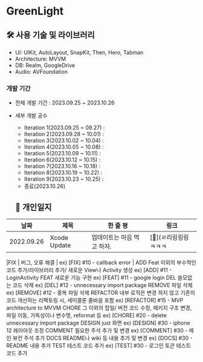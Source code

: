 # GreenLight

## 🛠️ 사용 기술 및 라이브러리 
- UI: UIKit, AutoLayout, SnapKit, Then, Hero, Tabman
- Architecture: MVVM
- DB: Realm, GoogleDrive
- Audio: AVFoundation

### 개발 기간
- 전체 개발 기간 : 2023.09.25 ~ 2023.10.26
- 세부 개발 공수
  - Iteration 1(2023.09.25 ~ 09.27) : 
  - Iteration 2(2023.09.28 ~ 10.01) :
  - Iteration 3(2023.10.02 ~ 10.04) :
  - Iteration 4(2023.10.05 ~ 10.08) :
  - Iteration 5(2023.10.09 ~ 10.11) :
  - Iteration 6(2023.10.12 ~ 10.15) :
  - Iteration 7(2023.10.16 ~ 10.18) :
  - Iteration 8(2023.10.19 ~ 10.22) :
  - Iteration 9(2023.10.23 ~ 10.25) :
  - 종료(2023.10.26)

  ## 📑 개인일지 
| 날짜 | 제목 | 한 줄 평 | 링크 |
|----|----|----|----|
|2022.09.26| Xcode Update | 업데이트는 마음 먹고 하자. | [📄](ㄹ리링링링ㅋㅋㅋ |

 |FIX | 버그, 오류 해결	| ex) [FIX] #10 - callback error | 
 ADD 
 Feat 이외의 부수적인 코드 추가/라이브러리 추가/ 새로운 View나 Activity 생성	 ex) [ADD] #11 - LoginActivity
 FEAT
 새로운 기능 구현	 ex) [FEAT] #11 - google login
 DEL 
 쓸모없는 코드 삭제	 ex) [DEL] #12 - unnecessary import package
 REMOVE
 파일 삭제	 ex) [REMOVE] #12 - 중복 파일 삭제
 REFACTOR 
 내부 로직은 변경 하지 않고 기존의 코드 개선하는 리팩토링 시, 세미콜론 줄바꿈 포함	 ex) [REFACTOR] #15 - MVP architecture to MVVM
 CHORE 
 그 이외의 잡일/ 버전 코드 수정, 패키지 구조 변경, 파일 이동, 가독성이나 변수명, reformat 등	 ex) [CHORE] #20 - delete unnecessary import package
 DESIGN
 just 화면	 ex) [DESIGN] #30 - iphone 12 레이아웃 조정
 COMMENT
 필요한 주석 추가 및 변경	 ex) [COMMENT] #30 - 메인 뷰컨 주석 추가
 DOCS	 README나 wiki 등 내용 추가 및 변경	 ex) [DOCS] #30 - README 내용 추가
 TEST 	 테스트 코드 추가	 ex) [TEST] #30 - 로그인 토큰 테스트 코드 추가

